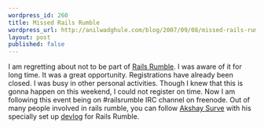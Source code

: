```yaml
---
wordpress_id: 260
title: Missed Rails Rumble
wordpress_url: http://anilwadghule.com/blog/2007/09/08/missed-rails-rumble/
layout: post
published: false
---
```

I am regretting about not to be part of <a href="http://railsrumble.com">Rails Rumble</a>. I was aware of it for long time. It was a great opportunity. Registrations have already been closed. I was busy in other personal activities. Though I knew that this is gonna happen on this weekend, I could not register on time. Now I am following this event being on #railsrumble IRC channel on freenode. Out of many people involved in rails rumble, you can follow <a href="http://akshaysurve.com">Akshay Surve</a> with his specially set up <a href="http://www.spraycannon.com/anonymous-serendipity/">devlog</a> for Rails Rumble.
